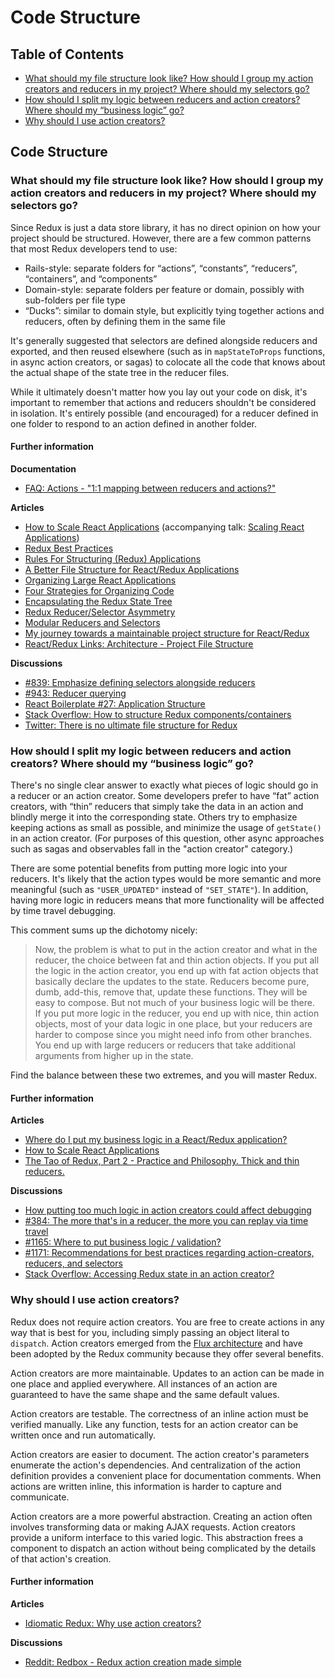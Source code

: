 # Code Structure

## Table of Contents

* [What should my file structure look like? How should I group my action creators and reducers in my project? Where should my selectors go?](code-structure.md#structure-file-structure)
* [How should I split my logic between reducers and action creators? Where should my “business logic” go?](code-structure.md#structure-business-logic)
* [Why should I use action creators?](code-structure.md#structure-action-creators)

## Code Structure

### What should my file structure look like? How should I group my action creators and reducers in my project? Where should my selectors go?

Since Redux is just a data store library, it has no direct opinion on how your project should be structured. However, there are a few common patterns that most Redux developers tend to use:

* Rails-style: separate folders for “actions”, “constants”, “reducers”, “containers”, and “components”
* Domain-style: separate folders per feature or domain, possibly with sub-folders per file type
* “Ducks”: similar to domain style, but explicitly tying together actions and reducers, often by defining them in the same file

It's generally suggested that selectors are defined alongside reducers and exported, and then reused elsewhere \(such as in `mapStateToProps` functions, in async action creators, or sagas\) to colocate all the code that knows about the actual shape of the state tree in the reducer files.

While it ultimately doesn't matter how you lay out your code on disk, it's important to remember that actions and reducers shouldn't be considered in isolation.  It's entirely possible \(and encouraged\) for a reducer defined in one folder to respond to an action defined in another folder.

#### Further information

**Documentation**

* [FAQ: Actions - "1:1 mapping between reducers and actions?"](actions.md#actions-reducer-mappings)

**Articles**

* [How to Scale React Applications](https://www.smashingmagazine.com/2016/09/how-to-scale-react-applications/) \(accompanying talk: [Scaling React Applications](https://vimeo.com/168648012)\)
* [Redux Best Practices](https://medium.com/lexical-labs-engineering/redux-best-practices-64d59775802e)
* [Rules For Structuring \(Redux\) Applications ](http://jaysoo.ca/2016/02/28/organizing-redux-application/)
* [A Better File Structure for React/Redux Applications](http://marmelab.com/blog/2015/12/17/react-directory-structure.html)
* [Organizing Large React Applications](http://engineering.kapost.com/2016/01/organizing-large-react-applications/)
* [Four Strategies for Organizing Code](https://medium.com/@msandin/strategies-for-organizing-code-2c9d690b6f33)
* [Encapsulating the Redux State Tree](http://randycoulman.com/blog/2016/09/13/encapsulating-the-redux-state-tree/)
* [Redux Reducer/Selector Asymmetry](http://randycoulman.com/blog/2016/09/20/redux-reducer-selector-asymmetry/)
* [Modular Reducers and Selectors](http://randycoulman.com/blog/2016/09/27/modular-reducers-and-selectors/)
* [My journey towards a maintainable project structure for React/Redux](https://medium.com/@mmazzarolo/my-journey-toward-a-maintainable-project-structure-for-react-redux-b05dfd999b5)
* [React/Redux Links: Architecture - Project File Structure](https://github.com/markerikson/react-redux-links/blob/master/react-redux-architecture.md#project-file-structure)

**Discussions**

* [\#839: Emphasize defining selectors alongside reducers](https://github.com/reactjs/redux/issues/839)
* [\#943: Reducer querying](https://github.com/reactjs/redux/issues/943)
* [React Boilerplate \#27: Application Structure](https://github.com/mxstbr/react-boilerplate/issues/27)
* [Stack Overflow: How to structure Redux components/containers](http://stackoverflow.com/questions/32634320/how-to-structure-redux-components-containers/32921576)
* [Twitter: There is no ultimate file structure for Redux](https://twitter.com/dan_abramov/status/783428282666614784)

### How should I split my logic between reducers and action creators? Where should my “business logic” go?

There's no single clear answer to exactly what pieces of logic should go in a reducer or an action creator. Some developers prefer to have “fat” action creators, with “thin” reducers that simply take the data in an action and blindly merge it into the corresponding state. Others try to emphasize keeping actions as small as possible, and minimize the usage of `getState()` in an action creator.  \(For purposes of this question, other async approaches such as sagas and observables fall in the "action creator" category.\)

There are some potential benefits from putting more logic into your reducers.  It's likely that the action types would be more semantic and more meaningful \(such as `"USER_UPDATED"` instead of `"SET_STATE"`\).  In addition, having more logic in reducers means that more functionality will be affected by time travel debugging.

This comment sums up the dichotomy nicely:

> Now, the problem is what to put in the action creator and what in the reducer, the choice between fat and thin action objects. If you put all the logic in the action creator, you end up with fat action objects that basically declare the updates to the state. Reducers become pure, dumb, add-this, remove that, update these functions. They will be easy to compose. But not much of your business logic will be there.  
> If you put more logic in the reducer, you end up with nice, thin action objects, most of your data logic in one place, but your reducers are harder to compose since you might need info from other branches. You end up with large reducers or reducers that take additional arguments from higher up in the state.

Find the balance between these two extremes, and you will master Redux.

#### Further information

**Articles**

* [Where do I put my business logic in a React/Redux application?](https://medium.com/@jeffbski/where-do-i-put-my-business-logic-in-a-react-redux-application-9253ef91ce1)
* [How to Scale React Applications](https://www.smashingmagazine.com/2016/09/how-to-scale-react-applications/)
* [The Tao of Redux, Part 2 - Practice and Philosophy. Thick and thin reducers.](http://blog.isquaredsoftware.com/2017/05/idiomatic-redux-tao-of-redux-part-2/#thick-and-thin-reducers)

**Discussions**

* [How putting too much logic in action creators could affect debugging](https://github.com/reactjs/redux/issues/384#issuecomment-127393209)
* [\#384: The more that's in a reducer, the more you can replay via time travel](https://github.com/reactjs/redux/issues/384#issuecomment-127393209)
* [\#1165: Where to put business logic / validation?](https://github.com/reactjs/redux/issues/1165)
* [\#1171: Recommendations for best practices regarding action-creators, reducers, and selectors](https://github.com/reactjs/redux/issues/1171)
* [Stack Overflow: Accessing Redux state in an action creator?](http://stackoverflow.com/questions/35667249/accessing-redux-state-in-an-action-creator/35674575)

### Why should I use action creators?

Redux does not require action creators. You are free to create actions in any way that is best for you, including simply passing an object literal to `dispatch`. Action creators emerged from the [Flux architecture](https://facebook.github.io/react/blog/2014/07/30/flux-actions-and-the-dispatcher.html#actions-and-actioncreators) and have been adopted by the Redux community because they offer several benefits.

Action creators are more maintainable. Updates to an action can be made in one place and applied everywhere. All instances of an action are guaranteed to have the same shape and the same default values.

Action creators are testable. The correctness of an inline action must be verified manually. Like any function, tests for an action creator can be written once and run automatically.

Action creators are easier to document. The action creator's parameters enumerate the action's dependencies. And centralization of the action definition provides a convenient place for documentation comments. When actions are written inline, this information is harder to capture and communicate.

Action creators are a more powerful abstraction. Creating an action often involves transforming data or making AJAX requests. Action creators provide a uniform interface to this varied logic. This abstraction frees a component to dispatch an action without being complicated by the details of that action's creation.

#### Further information

**Articles**

* [Idiomatic Redux: Why use action creators?](http://blog.isquaredsoftware.com/2016/10/idiomatic-redux-why-use-action-creators/)

**Discussions**

* [Reddit: Redbox - Redux action creation made simple](https://www.reddit.com/r/reactjs/comments/54k8js/redbox_redux_action_creation_made_simple/d8493z1/?context=4)

